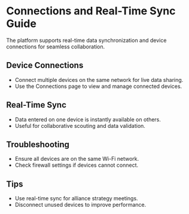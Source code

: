 # Connections and Real-Time Sync Guide

The platform supports real-time data synchronization and device connections for seamless collaboration.

## Device Connections
- Connect multiple devices on the same network for live data sharing.
- Use the Connections page to view and manage connected devices.

## Real-Time Sync
- Data entered on one device is instantly available on others.
- Useful for collaborative scouting and data validation.

## Troubleshooting
- Ensure all devices are on the same Wi-Fi network.
- Check firewall settings if devices cannot connect.

## Tips
- Use real-time sync for alliance strategy meetings.
- Disconnect unused devices to improve performance. 